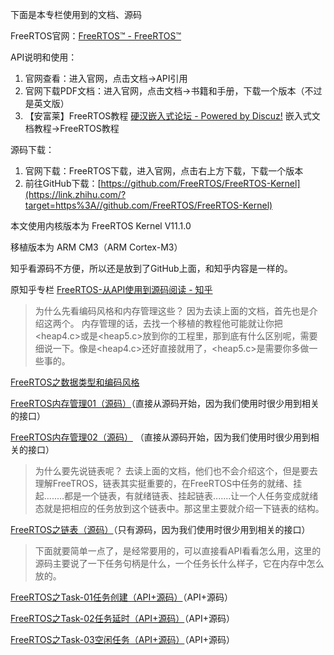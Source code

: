 下面是本专栏使用到的文档、源码

FreeRTOS官网：[FreeRTOS™ - FreeRTOS™](https://link.zhihu.com/?target=https%3A//www.freertos.org/)

API说明和使用：

1. 官网查看：进入官网，点击文档->API引用
2. 官网下载PDF文档：进入官网，点击文档->书籍和手册，下载一个版本（不过是英文版）
3. 【安富莱】FreeRTOS教程 [硬汉嵌入式论坛 - Powered by Discuz!](https://link.zhihu.com/?target=https%3A//forum.anfulai.cn/forum.php) 嵌入式文档教程->FreeRTOS教程

源码下载：

1.  官网下载：FreeRTOS下载，进入官网，点击右上方下载，下载一个版本
2.  前往GitHub下载：[https://github.com/FreeRTOS/FreeRTOS-Kernel](https://link.zhihu.com/?target=https%3A//github.com/FreeRTOS/FreeRTOS-Kernel)



本文使用内核版本为 FreeRTOS Kernel V11.1.0

移植版本为 ARM CM3（ARM Cortex-M3）



知乎看源码不方便，所以还是放到了GitHub上面，和知乎内容是一样的。

原知乎专栏  [FreeRTOS-从API使用到源码阅读 - 知乎](https://zhuanlan.zhihu.com/column/c_1949139698313310238)





> 为什么先看编码风格和内存管理这些？
> 因为去读上面的文档，首先也是介绍这两个。
> 内存管理的话，去找一个移植的教程他可能就让你把<heap4.c>或是<heap5.c>放到你的工程里，那到底有什么区别呢，需要细说一下。像是<heap4.c>还好直接就用了，<heap5.c>是需要你多做一些事的。

[FreeRTOS之数据类型和编码风格](./FreeRTOS之数据类型和编码风格.md)

[FreeRTOS内存管理01（源码）](./FreeRTOS内存管理01（源码）.md)（直接从源码开始，因为我们使用时很少用到相关的接口）

[FreeRTOS内存管理02（源码）](./FreeRTOS内存管理02（源码）.md) （直接从源码开始，因为我们使用时很少用到相关的接口）

> 为什么要先说链表呢？
> 去读上面的文档，他们也不会介绍这个，但是要去理解FreeTROS，链表其实挺重要的，在FreeRTOS中任务的就绪、挂起........都是一个链表，有就绪链表、挂起链表.......让一个人任务变成就绪态就是把相应的任务放到这个链表中。那这里主要就介绍一下链表的结构。

[FreeRTOS之链表（源码）](./FreeRTOS之链表（源码）.md)（只有源码，因为我们使用时很少用到相关的接口）

> 下面就要简单一点了，是经常要用的，可以直接看API看看怎么用，这里的源码主要说了一下任务句柄是什么，一个任务长什么样子，它在内存中怎么放的。

[FreeRTOS之Task-01任务创建（API+源码）](./FreeRTOS之Task-01任务创建（API+源码）.md)（API+源码）

[FreeRTOS之Task-02任务延时（API+源码）](./FreeRTOS之Task-02任务延时（API+源码）.md)（API+源码）

[FreeRTOS之Task-03空闲任务（API+源码）](./FreeRTOS之Task-03空闲任务（API+源码）.md)（API+源码）